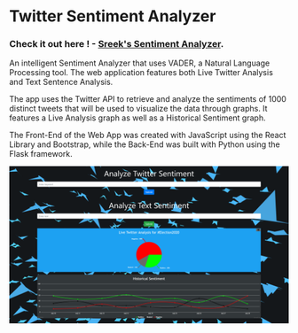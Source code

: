 # Twitter Sentiment Analyzer

### Check it out here ! - [Sreek's Sentiment Analyzer](https://sreek-sentiments.herokuapp.com/).

An intelligent Sentiment Analyzer that uses VADER, a Natural Language Processing tool. The web application features both Live Twitter Analysis and Text Sentence Analysis.

The app uses the Twitter API to retrieve and analyze the sentiments of 1000 distinct tweets that will be used to visualize the data through graphs. It features a Live Analysis graph as well as a Historical Sentiment graph.

The Front-End of the Web App was created with JavaScript using the React Library and Bootstrap, while the Back-End was built with Python using the Flask framework.



![Alt text](public/Analyzer.png)
